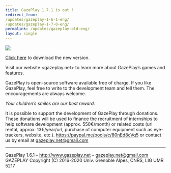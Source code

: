 ```yaml
---
title: GazePlay 1.7.1 is out !
redirect_from: 
/updates/gazeplay-1-6-1-eng/
/updates/gazeplay-1-7-0-eng/
permalink: /updates/gazeplay-old-eng/
layout: single
---
```


<img src="{{site.baseurl}}/assets/images/gazeplayClassicLogo.png"/>

[Click here](https://gazeplay.github.io/GazePlay/installation/fr) to download the new version.


Visit our website <gazeplay.net> to learn more about GazePlay’s games and features.

GazePlay is open-source software available free of charge. If you like GazePlay, feel free to write to the development team and tell them. The encouragements are always welcome.

_Your children’s smiles are our best reward._

It is possible to support the development of GazePlay through donations. These donations will be used to finance the recruitment of internships to help software development (approx. 550€/month) or related costs (url rental, approx. 13€/year/url, purchase of computer equipment such as eye-trackers, website, etc.). <https://paypal.me/pools/c/80nEd8cVq5> or contact us by email at <gazeplay.net@gmail.com>

---

GazePlay 1.6.1 – http://www.gazeplay.net – <gazeplay.net@gmail.com>  
GAZEPLAY Copyright (C) 2016-2020 Univ. Grenoble Alpes, CNRS, LIG UMR 5217

